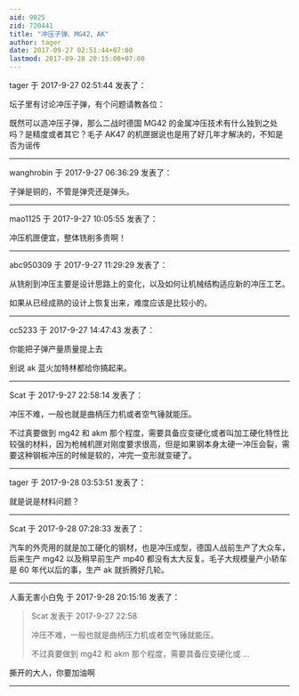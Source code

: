 ```yaml
---
aid: 9025
zid: 720441
title: "冲压子弹、MG42、AK"
author: tager
date: 2017-09-27 02:51:44+07:00
lastmod: 2017-09-28 20:15:00+07:00
---
```


tager 于 2017-9-27 02:51:44 发表了：

坛子里有讨论冲压子弹，有个问题请教各位：

既然可以造冲压子弹，那么二战时德国 MG42 的金属冲压技术有什么独到之处吗？是精度或者其它？毛子 AK47 的机匣据说也是用了好几年才解决的，不知是否为谣传

---

wanghrobin 于 2017-9-27 06:36:29 发表了：

子弹是铜的，不管是弹壳还是弹头。

---

mao1125 于 2017-9-27 10:05:55 发表了：

冲压机匣便宜，整体铣削多贵啊！

---

abc950309 于 2017-9-27 11:29:29 发表了：

从铣削到冲压主要是设计思路上的变化，以及如何让机械结构适应新的冲压工艺。

如果从已经成熟的设计上恢复出来，难度应该是比较小的。

---

cc5233 于 2017-9-27 14:47:43 发表了：

你能把子弹产量质量提上去

别说 ak 蓝火加特林都给你搞起来。

---

Scat 于 2017-9-27 22:58:14 发表了：

冲压不难，一般也就是曲柄压力机或者空气锤就能压。

不过真要做到 mg42 和 akm 那个程度，需要具备应变硬化或者叫加工硬化特性比较强的材料，因为枪械机匣对刚度要求很高，但是如果钢本身太硬一冲压会裂，需要这种钢板冲压的时候是软的，冲完一变形就变硬了。

---

tager 于 2017-9-28 03:53:51 发表了：

就是说是材料问题？

---

Scat 于 2017-9-28 07:28:33 发表了：

汽车的外壳用的就是加工硬化的钢材，也是冲压成型，德国人战前生产了大众车，后来生产 mg42 以及稍早前生产 mp40 都没有太大反复。毛子大规模量产小轿车是 60 年代以后的事，生产 ak 就折腾好几轮。

---

人畜无害小白免 于 2017-9-28 20:15:16 发表了：

> Scat 发表于 2017-9-27 22:58
>
> 冲压不难，一般也就是曲柄压力机或者空气锤就能压。
>
> 不过真要做到 mg42 和 akm 那个程度，需要具备应变硬化或 ...

撕开的大人，你要加油啊

---
